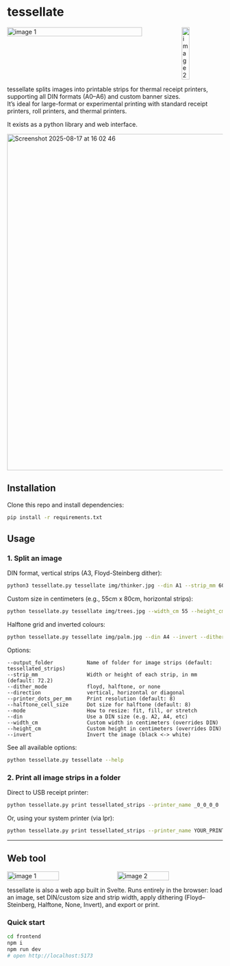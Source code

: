 tessellate
=========

<div style="display: flex; gap: 2%; align-items: flex-start;">
  <img src="https://github.com/user-attachments/assets/db5c71a0-af54-490b-9a03-dd2f9d34edd8" alt="image 1" style="width: 79%; height: 100%; object-fit: cover;" />
  <img src="https://github.com/user-attachments/assets/02e3448a-4454-42b8-b2ad-ff861d2e50a2" alt="image 2" style="width: 19%; height: 100%; object-fit: cover;" />
</div>


tessellate splits images into printable strips for thermal receipt printers, supporting all DIN formats (A0–A6) and custom banner sizes.  
It’s ideal for large-format or experimental printing with standard receipt printers, roll printers, and thermal printers.





It exists as a python library and web interface.

<img width="1504" height="785" alt="Screenshot 2025-08-17 at 16 02 46" src="https://github.com/user-attachments/assets/a29a7622-a7cb-42c5-902a-4bfa3a32f753" />


Installation
------------

Clone this repo and install dependencies:

```bash
pip install -r requirements.txt
```

Usage
-----

### 1. Split an image

DIN format, vertical strips (A3, Floyd-Steinberg dither):

```bash
python3 tessellate.py tessellate img/thinker.jpg --din A1 --strip_mm 60 --direction vertical --dither_mode floyd
```

Custom size in centimeters (e.g., 55cm x 80cm, horizontal strips):

```bash
python tessellate.py tessellate img/trees.jpg --width_cm 55 --height_cm 80 --direction horizontal --dither_mode floyd --mode fill
```

Halftone grid and inverted colours:

```bash
python tessellate.py tessellate img/palm.jpg --din A4 --invert --dither_mode halftone
```

Options:

    --output_folder           Name of folder for image strips (default: tessellated_strips)
    --strip_mm                Width or height of each strip, in mm (default: 72.2)
    --dither_mode             floyd, halftone, or none
    --direction               vertical, horizontal or diagonal
    --printer_dots_per_mm     Print resolution (default: 8)
    --halftone_cell_size      Dot size for halftone (default: 8)
    --mode                    How to resize: fit, fill, or stretch
    --din                     Use a DIN size (e.g. A2, A4, etc)
    --width_cm                Custom width in centimeters (overrides DIN)
    --height_cm               Custom height in centimeters (overrides DIN)
    --invert                  Invert the image (black <-> white)

See all available options:

```bash
python tessellate.py tessellate --help
```

### 2. Print all image strips in a folder

Direct to USB receipt printer:

```bash
python tessellate.py print tessellated_strips --printer_name _0_0_0_0
```

Or, using your system printer (via lpr):

```bash
python tessellate.py print tessellated_strips --printer_name YOUR_PRINTER_NAME
```

---

Web tool
------------------

<div style="display: flex; gap: 2%; align-items: flex-start;">
  <img src="https://github.com/user-attachments/assets/38b56f58-050f-48a5-8277-ff8ebd73c9aa" alt="image 1" style="width: 49%; height: 100%; object-fit: cover;" />
  <img src="https://github.com/user-attachments/assets/a86ea216-637c-4f9c-a3c1-d744856279a2" alt="image 2" style="width: 49%; height: 100%; object-fit: cover;" />
</div>



tessellate is also a web app built in Svelte. Runs entirely in the browser: load an image, set DIN/custom size and strip width, apply dithering (Floyd–Steinberg, Halftone, None, Invert), and export or print. 

### Quick start

```bash
cd frontend
npm i
npm run dev
# open http://localhost:5173
```
